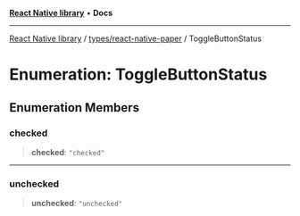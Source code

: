[**React Native library**](../../../index.md) • **Docs**

***

[React Native library](../../../modules.md) / [types/react-native-paper](../index.md) / ToggleButtonStatus

# Enumeration: ToggleButtonStatus

## Enumeration Members

### checked

> **checked**: `"checked"`

***

### unchecked

> **unchecked**: `"unchecked"`
